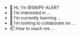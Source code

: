- 👋 Hi, I’m @SNIPE-ALERT
- 👀 I’m interested in ...
- 🌱 I’m currently learning ...
- 💞️ I’m looking to collaborate on ...
- 📫 How to reach me ...

<!---
SNIPE-ALERT/SNIPE-ALERT is a ✨ special ✨ repository because its `README.md` (this file) appears on your GitHub profile.
You can click the Preview link to take a look at your changes.
--->
